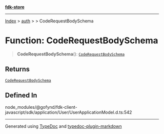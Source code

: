 [**fdk-store**](../../../README.md)
***

[Index](../../../API.md) > [auth](../../README.md) > [<internal>](../README.md) > CodeRequestBodySchema

# Function: CodeRequestBodySchema

> **CodeRequestBodySchema**(): [`CodeRequestBodySchema`](../type-aliases/type-alias.CodeRequestBodySchema.md)

## Returns

[`CodeRequestBodySchema`](../type-aliases/type-alias.CodeRequestBodySchema.md)

## Defined In

node\_modules/@gofynd/fdk-client-javascript/sdk/application/User/UserApplicationModel.d.ts:542

***
Generated using [TypeDoc](https://typedoc.org/) and [typedoc-plugin-markdown](https://www.npmjs.com/package/typedoc-plugin-markdown)
